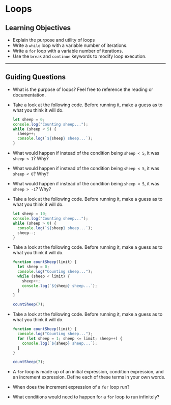 # Loops

## Learning Objectives

- Explain the purpose and utility of loops
- Write a `while` loop with a variable number of iterations.
- Write a `for` loop with a variable number of iterations.
- Use the `break` and `continue` keywords to modify loop execution.

<hr>

## Guiding Questions

- What is the purpose of loops? Feel free to reference the reading or documentation.

- Take a look at the following code. Before running it, make a guess as to what you think it will do.

  ```js
  let sheep = 0;
  console.log("Counting sheep...");
  while (sheep < 5) {
    sheep++;
    console.log(`${sheep} sheep...`);
  }
  ```

- What would happen if instead of the condition being `sheep < 5`, it was `sheep < 1`? Why?

- What would happen if instead of the condition being `sheep < 5`, it was `sheep < 0`? Why?

- What would happen if instead of the condition being `sheep < 5`, it was `sheep > -1`? Why?

- Take a look at the following code. Before running it, make a guess as to what you think it will do.

  ```js
  let sheep = 10;
  console.log("Counting sheep...");
  while (sheep > 0) {
    console.log(`${sheep} sheep...`);
    sheep--;
  }
  ```

- Take a look at the following code. Before running it, make a guess as to what you think it will do.

  ```js
  function countSheep(limit) {
    let sheep = 0;
    console.log("Counting sheep...");
    while (sheep < limit) {
      sheep++;
      console.log(`${sheep} sheep...`);
    }
  }

  countSheep(7);
  ```

- Take a look at the following code. Before running it, make a guess as to what you think it will do.

  ```js
  function countSheep(limit) {
    console.log("Counting sheep...");
    for (let sheep = 1; sheep <= limit; sheep++) {
      console.log(`${sheep} sheep...`);
    }
  }

  countSheep(7);
  ```

- A `for` loop is made up of an initial expression, condition expression, and an increment expression. Define each of these terms in your own words.

- When does the increment expression of a `for` loop run?

- What conditions would need to happen for a `for` loop to run infinitely?
